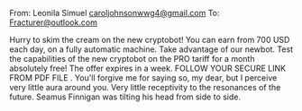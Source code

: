 From: Leonila Simuel <caroljohnsonwwg4@gmail.com>
To: Fracturer@outlook.com


Hurry to skim the cream on the new cryptobot!
You can earn from 700 USD each day, on a fully automatic machine. Take advantage of our newbot. 
Test the capabilities of the new cryptobot on the PRO tariff for a month absolutely free! 
The offer expires in a week.
FOLLOW YOUR SECURE LINK FROM PDF FILE
  .
You'll forgive me for saying so, my dear, but I perceive very little aura around you. Very little receptivity to the resonances of the future. Seamus Finnigan was tilting his head from side to side.
